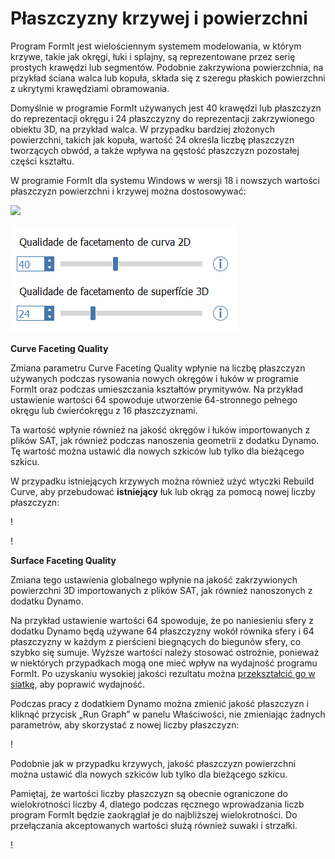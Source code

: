 # Płaszczyzny krzywej i powierzchni

Program FormIt jest wielościennym systemem modelowania, w którym krzywe, takie jak okręgi, łuki i splajny, są reprezentowane przez serię prostych krawędzi lub segmentów. Podobnie zakrzywiona powierzchnia, na przykład ściana walca lub kopuła, składa się z szeregu płaskich powierzchni z ukrytymi krawędziami obramowania.

Domyślnie w programie FormIt używanych jest 40 krawędzi lub płaszczyzn do reprezentacji okręgu i 24 płaszczyzny do reprezentacji zakrzywionego obiektu 3D, na przykład walca. W przypadku bardziej złożonych powierzchni, takich jak kopuła, wartość 24 określa liczbę płaszczyzn tworzących obwód, a także wpływa na gęstość płaszczyzn pozostałej części kształtu.

W programie FormIt dla systemu Windows w wersji 18 i nowszych wartości płaszczyzn powierzchni i krzywej można dostosowywać:

![](../.gitbook/assets/faceting\_planter.gif)

![](../.gitbook/assets/faceting.png)

**Curve Faceting Quality**

Zmiana parametru Curve Faceting Quality wpłynie na liczbę płaszczyzn używanych podczas rysowania nowych okręgów i łuków w programie FormIt oraz podczas umieszczania kształtów prymitywów. Na przykład ustawienie wartości 64 spowoduje utworzenie 64-stronnego pełnego okręgu lub ćwierćokręgu z 16 płaszczyznami.

Ta wartość wpłynie również na jakość okręgów i łuków importowanych z plików SAT, jak również podczas nanoszenia geometrii z dodatku Dynamo. Tę wartość można ustawić dla nowych szkiców lub tylko dla bieżącego szkicu.

W przypadku istniejących krzywych można również użyć wtyczki Rebuild Curve, aby przebudować **istniejący** łuk lub okrąg za pomocą nowej liczby płaszczyzn:

\![](<../.gitbook/assets/screen-shot-2020-01-10-at-1.20.53-pm (1).png>)

\![](<../.gitbook/assets/faceting_rebuild-curve (1).gif>)

**Surface Faceting Quality**

Zmiana tego ustawienia globalnego wpłynie na jakość zakrzywionych powierzchni 3D importowanych z plików SAT, jak również nanoszonych z dodatku Dynamo.

Na przykład ustawienie wartości 64 spowoduje, że po naniesieniu sfery z dodatku Dynamo będą używane 64 płaszczyzny wokół równika sfery i 64 płaszczyzny w każdym z pierścieni biegnących do biegunów sfery, co szybko się sumuje. Wyższe wartości należy stosować ostrożnie, ponieważ w niektórych przypadkach mogą one mieć wpływ na wydajność programu FormIt. Po uzyskaniu wysokiej jakości rezultatu można [przekształcić go w siatkę](meshes.md), aby poprawić wydajność.

Podczas pracy z dodatkiem Dynamo można zmienić jakość płaszczyzn i kliknąć przycisk „Run Graph” w panelu Właściwości, nie zmieniając żadnych parametrów, aby skorzystać z nowej liczby płaszczyzn:

\![](<../.gitbook/assets/faceting_column (1).gif>)

Podobnie jak w przypadku krzywych, jakość płaszczyzn powierzchni można ustawić dla nowych szkiców lub tylko dla bieżącego szkicu.

Pamiętaj, że wartości liczby płaszczyzn są obecnie ograniczone do wielokrotności liczby 4, dlatego podczas ręcznego wprowadzania liczb program FormIt będzie zaokrąglał je do najbliższej wielokrotności. Do przełączania akceptowanych wartości służą również suwaki i strzałki.

\![](<../.gitbook/assets/units-+-precision (1).png>)
